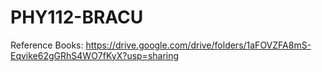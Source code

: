 # PHY112-BRACU
Reference Books:
https://drive.google.com/drive/folders/1aFOVZFA8mS-Eqvike62gGRhS4WO7fKyX?usp=sharing

